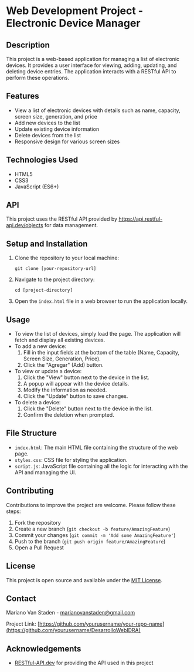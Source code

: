 # Web Development Project - Electronic Device Manager

## Description
This project is a web-based application for managing a list of electronic devices. It provides a user interface for viewing, adding, updating, and deleting device entries. The application interacts with a RESTful API to perform these operations.

## Features
- View a list of electronic devices with details such as name, capacity, screen size, generation, and price
- Add new devices to the list
- Update existing device information
- Delete devices from the list
- Responsive design for various screen sizes

## Technologies Used
- HTML5
- CSS3
- JavaScript (ES6+)


## API
This project uses the RESTful API provided by https://api.restful-api.dev/objects for data management.

## Setup and Installation
1. Clone the repository to your local machine:
   ```
   git clone [your-repository-url]
   ```
2. Navigate to the project directory:
   ```
   cd [project-directory]
   ```
3. Open the `index.html` file in a web browser to run the application locally.

## Usage
- To view the list of devices, simply load the page. The application will fetch and display all existing devices.
- To add a new device:
  1. Fill in the input fields at the bottom of the table (Name, Capacity, Screen Size, Generation, Price).
  2. Click the "Agregar" (Add) button.
- To view or update a device:
  1. Click the "View" button next to the device in the list.
  2. A popup will appear with the device details.
  3. Modify the information as needed.
  4. Click the "Update" button to save changes.
- To delete a device:
  1. Click the "Delete" button next to the device in the list.
  2. Confirm the deletion when prompted.

## File Structure
- `index.html`: The main HTML file containing the structure of the web page.
- `styles.css`: CSS file for styling the application.
- `script.js`: JavaScript file containing all the logic for interacting with the API and managing the UI.

## Contributing
Contributions to improve the project are welcome. Please follow these steps:
1. Fork the repository
2. Create a new branch (`git checkout -b feature/AmazingFeature`)
3. Commit your changes (`git commit -m 'Add some AmazingFeature'`)
4. Push to the branch (`git push origin feature/AmazingFeature`)
5. Open a Pull Request

## License
This project is open source and available under the [MIT License](LICENSE).

## Contact
Mariano Van Staden - marianovanstaden@gmail.com

Project Link: [https://github.com/yourusername/your-repo-name](https://github.com/yourusername/DesarrolloWebIDRA)

## Acknowledgements
- [RESTful-API.dev](https://restful-api.dev) for providing the API used in this project
